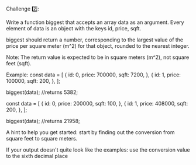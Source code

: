 Challenge :seven:: 

Write a function biggest that accepts an array data as an argument. Every element of data is an object with the keys id, price, sqft.

biggest should return a number, corresponding to the largest value of the price per square meter (m^2) for that object, rounded to the nearest integer. 

Note: The return value is expected to be in square meters (m^2), not square feet (sqft). 

Example:
const data = [
   {
     id: 0,
     price: 700000,
     sqft: 7200,
   },
   {
     id: 1,
     price: 100000,
     sqft: 200,
   },
 ];

biggest(data); //returns 5382;
 

const data = [
   {
     id: 0,
     price: 200000,
     sqft: 100,
   },
   {
     id: 1,
     price: 408000,
     sqft: 200,
   },
 ];

biggest(data); //returns 21958;


A hint to help you get started: start by finding out the conversion from square feet to square meters. 

If your output doesn't quite look like the examples: use the conversion value to the sixth decimal place